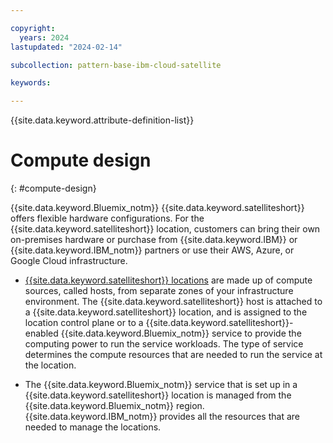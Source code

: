```yaml
---

copyright:
  years: 2024
lastupdated: "2024-02-14"

subcollection: pattern-base-ibm-cloud-satellite

keywords:

---
```


{{site.data.keyword.attribute-definition-list}}

# Compute design
{: #compute-design}


{{site.data.keyword.Bluemix_notm}} {{site.data.keyword.satelliteshort}} offers flexible hardware configurations. For the {{site.data.keyword.satelliteshort}} location, customers can bring their own on-premises hardware or purchase from {{site.data.keyword.IBM}} or {{site.data.keyword.IBM_notm}} partners or use their AWS, Azure, or Google Cloud infrastructure.

- [{{site.data.keyword.satelliteshort}} locations](/docs/satellite?topic=satellite-location-host) are made up of compute sources, called hosts, from separate zones of your infrastructure environment. The {{site.data.keyword.satelliteshort}} host is attached to a {{site.data.keyword.satelliteshort}} location, and is assigned to the location control plane or to a {{site.data.keyword.satelliteshort}}-enabled {{site.data.keyword.Bluemix_notm}} service to provide the computing power to run the service workloads. The type of service determines the compute resources that are needed to run the service at the location.

- The {{site.data.keyword.Bluemix_notm}} service that is set up in a {{site.data.keyword.satelliteshort}} location is managed from the {{site.data.keyword.Bluemix_notm}} region. {{site.data.keyword.IBM_notm}} provides all the resources that are needed to manage the locations.
